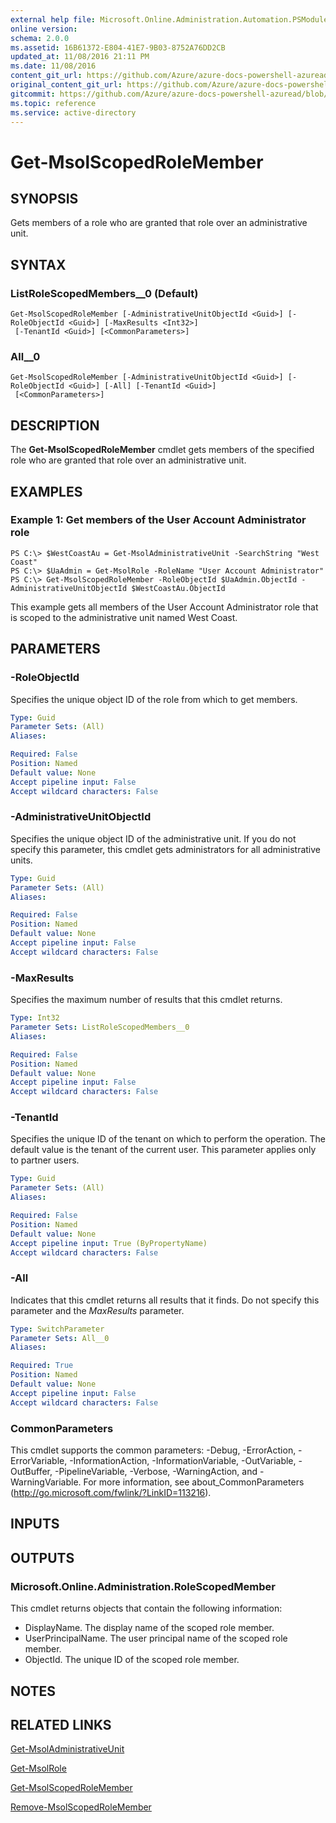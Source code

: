 ```yaml
---
external help file: Microsoft.Online.Administration.Automation.PSModule.dll-Help.xml
online version:
schema: 2.0.0
ms.assetid: 16B61372-E804-41E7-9B03-8752A76DD2CB
updated_at: 11/08/2016 21:11 PM
ms.date: 11/08/2016
content_git_url: https://github.com/Azure/azure-docs-powershell-azuread/blob/master/Azure%20AD%20Cmdlets/MSOnline/v1/Get-MsolScopedRoleMember.md
original_content_git_url: https://github.com/Azure/azure-docs-powershell-azuread/blob/master/Azure%20AD%20Cmdlets/MSOnline/v1/Get-MsolScopedRoleMember.md
gitcommit: https://github.com/Azure/azure-docs-powershell-azuread/blob/2c57f1e6f7b36ad296f1b569969f9c974ec0e0c3
ms.topic: reference
ms.service: active-directory
---
```


# Get-MsolScopedRoleMember

## SYNOPSIS
Gets members of a role who are granted that role over an administrative unit.

## SYNTAX

### ListRoleScopedMembers__0 (Default)
```
Get-MsolScopedRoleMember [-AdministrativeUnitObjectId <Guid>] [-RoleObjectId <Guid>] [-MaxResults <Int32>]
 [-TenantId <Guid>] [<CommonParameters>]
```

### All__0
```
Get-MsolScopedRoleMember [-AdministrativeUnitObjectId <Guid>] [-RoleObjectId <Guid>] [-All] [-TenantId <Guid>]
 [<CommonParameters>]
```

## DESCRIPTION
The **Get-MsolScopedRoleMember** cmdlet gets members of the specified role who are granted that role over an administrative unit.

## EXAMPLES

### Example 1: Get members of the User Account Administrator role

```
PS C:\> $WestCoastAu = Get-MsolAdministrativeUnit -SearchString "West Coast"
PS C:\> $UaAdmin = Get-MsolRole -RoleName "User Account Administrator"
PS C:\> Get-MsolScopedRoleMember -RoleObjectId $UaAdmin.ObjectId -AdministrativeUnitObjectId $WestCoastAu.ObjectId
```
This example gets all members of the User Account Administrator role that is scoped to the administrative unit named West Coast.

## PARAMETERS

### -RoleObjectId
Specifies the unique object ID of the role from which to get members.

```yaml
Type: Guid
Parameter Sets: (All)
Aliases:

Required: False
Position: Named
Default value: None
Accept pipeline input: False
Accept wildcard characters: False
```

### -AdministrativeUnitObjectId
Specifies the unique object ID of the administrative unit.
If you do not specify this parameter, this cmdlet gets administrators for all administrative units.

```yaml
Type: Guid
Parameter Sets: (All)
Aliases:

Required: False
Position: Named
Default value: None
Accept pipeline input: False
Accept wildcard characters: False
```

### -MaxResults
Specifies the maximum number of results that this cmdlet returns.

```yaml
Type: Int32
Parameter Sets: ListRoleScopedMembers__0
Aliases:

Required: False
Position: Named
Default value: None
Accept pipeline input: False
Accept wildcard characters: False
```

### -TenantId
Specifies the unique ID of the tenant on which to perform the operation.
The default value is the tenant of the current user.
This parameter applies only to partner users.

```yaml
Type: Guid
Parameter Sets: (All)
Aliases:

Required: False
Position: Named
Default value: None
Accept pipeline input: True (ByPropertyName)
Accept wildcard characters: False
```

### -All
Indicates that this cmdlet returns all results that it finds.
Do not specify this parameter and the _MaxResults_ parameter.

```yaml
Type: SwitchParameter
Parameter Sets: All__0
Aliases:

Required: True
Position: Named
Default value: None
Accept pipeline input: False
Accept wildcard characters: False
```

### CommonParameters
This cmdlet supports the common parameters: -Debug, -ErrorAction, -ErrorVariable, -InformationAction, -InformationVariable, -OutVariable, -OutBuffer, -PipelineVariable, -Verbose, -WarningAction, and -WarningVariable. For more information, see about_CommonParameters (http://go.microsoft.com/fwlink/?LinkID=113216).

## INPUTS

## OUTPUTS

### Microsoft.Online.Administration.RoleScopedMember
This cmdlet returns objects that contain the following information:

* DisplayName. The display name of the scoped role member.
* UserPrincipalName. The user principal name of the scoped role member.
* ObjectId. The unique ID of the scoped role member.

## NOTES

## RELATED LINKS
[Get-MsolAdministrativeUnit](./Get-MsolAdministrativeUnit.md)

[Get-MsolRole](./Get-MsolRole.md)

[Get-MsolScopedRoleMember](./Get-MsolScopedRoleMember.md)

[Remove-MsolScopedRoleMember](./Remove-MsolScopedRoleMember.md)
